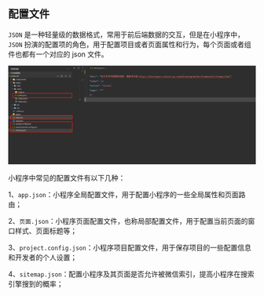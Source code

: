## 配置文件

`JSON` 是一种轻量级的数据格式，常用于前后端数据的交互，但是在小程序中，`JSON` 扮演的配置项的角色，用于配置项目或者页面属性和行为，每个页面或者组件也都有一个对应的 json 文件。

![mnp-12.png](./images/mnp-12.png)

小程序中常见的配置文件有以下几种：

1、`app.json`：小程序全局配置文件，用于配置小程序的一些全局属性和页面路由；

2、`页面.json`：小程序页面配置文件，也称局部配置文件，用于配置当前页面的窗口样式、页面标题等；

3、`project.config.json`：小程序项目配置文件，用于保存项目的一些配置信息和开发者的个人设置；

4、`sitemap.json`：配置小程序及其页面是否允许被微信索引，提高小程序在搜索引擎搜到的概率；
